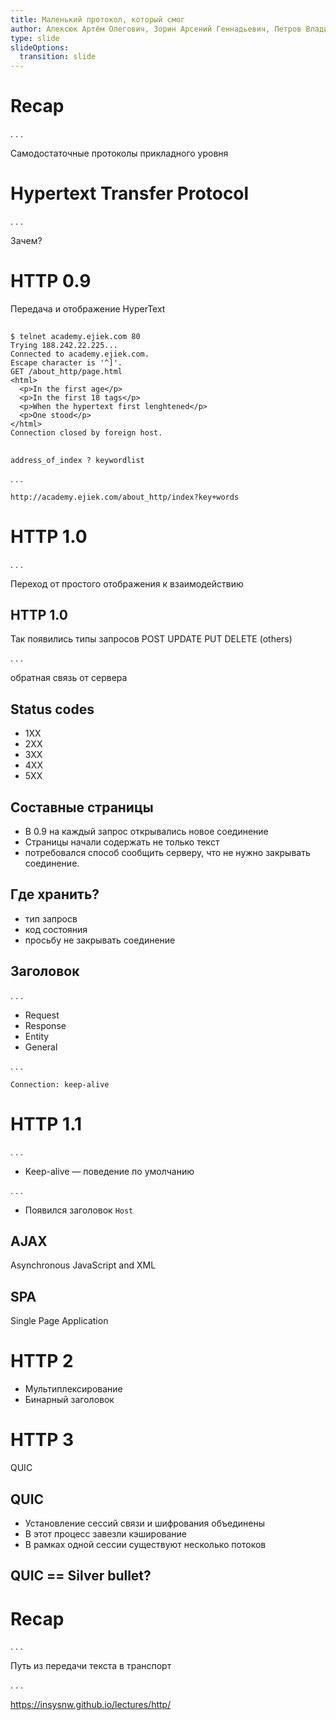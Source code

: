 ```yaml
---
title: Маленький протокол, который смог
author: Алексюк Артём Олегович, Зорин Арсений Геннадьевич, Петров Владислав Дмитриевич
type: slide
slideOptions:
  transition: slide
---
```


# Recap

. . . 

Самодостаточные протоколы прикладного уровня

# Hypertext Transfer Protocol

. . .

Зачем?

# HTTP 0.9

Передача и отображение HyperText

##

```
$ telnet academy.ejiek.com 80
Trying 188.242.22.225...
Connected to academy.ejiek.com.
Escape character is '^]'.
GET /about_http/page.html
<html>
  <p>In the first age</p>
  <p>In the first 18 tags</p>
  <p>When the hypertext first lenghtened</p>
  <p>One stood</p>
</html>
Connection closed by foreign host.
```

## 

`address_of_index ? keywordlist`

. . .

`http://academy.ejiek.com/about_http/index?key+words`


# HTTP 1.0

. . .

Переход от простого отображения к взаимодействию

## HTTP 1.0

Так появились типы запросов
POST UPDATE PUT DELETE (others)

. . .

обратная связь от сервера

## Status codes

* 1XX
* 2XX
* 3XX
* 4XX
* 5XX

## Составные страницы

* В 0.9 на каждый запрос открывались новое соединение
* Страницы начали содержать не только текст
* потребовался способ сообщить серверу, что не нужно закрывать соединение.

## Где хранить?

* тип запросв
* код состояния
* просьбу не закрывать соединение

## Заголовок

. . .

* Request
* Response
* Entity
* General

. . .

`Connection: keep-alive`

# HTTP 1.1

. . .

* Keep-alive — поведение по умолчанию

. . .

* Появился заголовок `Host`

## AJAX

Asynchronous JavaScript and XML

## SPA

Single Page Application

# HTTP 2

* Мультиплексирование 
* Бинарный заголовок

# HTTP 3

QUIC

## QUIC

* Установление сессий связи и шифрования объединены
* В этот процесс завезли кэширование
* В рамках одной сессии существуют несколько потоков

## QUIC == Silver bullet?

# Recap

. . .

Путь из передачи текста в транспорт

. . .

https://insysnw.github.io/lectures/http/
